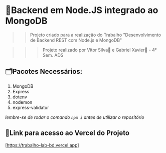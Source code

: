 # 🚀Backend em Node.JS integrado ao MongoDB
>>Projeto criado para a realização do Trabalho "Desenvolvimento de Backend REST com Node.js e MongoDB"

>>>Projeto realizado por Vitor Silva🤵 e Gabriel Xavier🤵 - 4° Sem. ADS

## 🗂Pacotes Necessários:
1. MongoDB
2. Express
3. dotenv
4. nodemon
5. express-validator

_lembre-se de rodar o comando ```npm i``` antes de utilizar o repositório_

## 🎯Link para acesso ao Vercel do Projeto

[https://trabalho-lab-bd.vercel.app]